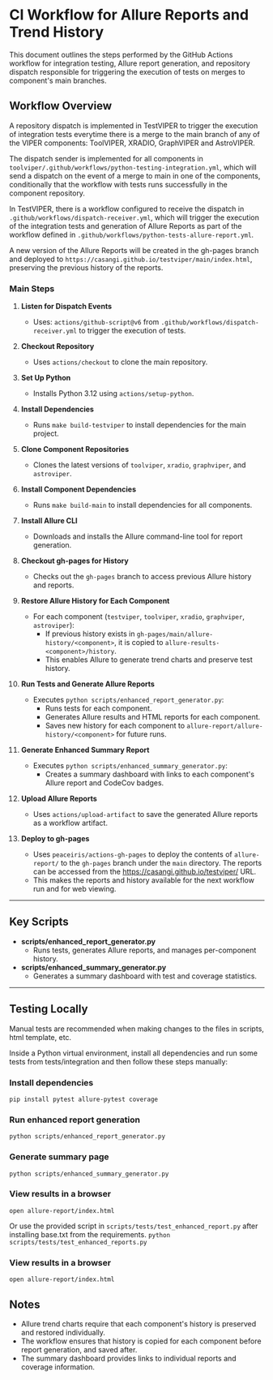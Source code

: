 # CI Workflow for Allure Reports and Trend History

This document outlines the steps performed by the GitHub Actions workflow for integration testing, Allure report generation, and repository dispatch responsible for triggering the execution of tests on merges to component's main branches.

## Workflow Overview

A repository dispatch is implemented in TestVIPER to trigger the execution of integration tests everytime there is
a merge to the main branch of any of the VIPER components: ToolVIPER, XRADIO, GraphVIPER and AstroVIPER. 

The dispatch sender is implemented for all components in `toolviper/.github/workflows/python-testing-integration.yml`, which will send a dispatch on the event of a merge to main in one of the components, conditionally that the workflow with tests runs successfully in the component repository.

In TestVIPER, there is a workflow configured to receive the dispatch in `.github/workflows/dispatch-receiver.yml`, which
will trigger the execution of the integration tests and generation of Allure Reports as part of the workflow
defined in `.github/workflows/python-tests-allure-report.yml`.

A new version of the Allure Reports will be created in the gh-pages branch and deployed to `https://casangi.github.io/testviper/main/index.html`, preserving the previous history of the reports.

### Main Steps

1. **Listen for Dispatch Events**
   - Uses: `actions/github-script@v6` from `.github/workflows/dispatch-receiver.yml` to trigger the execution of tests.

1. **Checkout Repository**
   - Uses `actions/checkout` to clone the main repository.

2. **Set Up Python**
   - Installs Python 3.12 using `actions/setup-python`.

3. **Install Dependencies**
   - Runs `make build-testviper` to install dependencies for the main project.

4. **Clone Component Repositories**
   - Clones the latest versions of `toolviper`, `xradio`, `graphviper`, and `astroviper`.

5. **Install Component Dependencies**
   - Runs `make build-main` to install dependencies for all components.

6. **Install Allure CLI**
   - Downloads and installs the Allure command-line tool for report generation.

7. **Checkout gh-pages for History**
   - Checks out the `gh-pages` branch to access previous Allure history and reports.

8. **Restore Allure History for Each Component**
   - For each component (`testviper`, `toolviper`, `xradio`, `graphviper`, `astroviper`):
     - If previous history exists in `gh-pages/main/allure-history/<component>`, it is copied to `allure-results-<component>/history`.
     - This enables Allure to generate trend charts and preserve test history.

9. **Run Tests and Generate Allure Reports**
   - Executes `python scripts/enhanced_report_generator.py`:
     - Runs tests for each component.
     - Generates Allure results and HTML reports for each component.
     - Saves new history for each component to `allure-report/allure-history/<component>` for future runs.

10. **Generate Enhanced Summary Report**
    - Executes `python scripts/enhanced_summary_generator.py`:
      - Creates a summary dashboard with links to each component's Allure report and CodeCov badges.

11. **Upload Allure Reports**
    - Uses `actions/upload-artifact` to save the generated Allure reports as a workflow artifact.

12. **Deploy to gh-pages**
    - Uses `peaceiris/actions-gh-pages` to deploy the contents of `allure-report/` to the `gh-pages` branch under the `main` directory. The reports can be accessed from the https://casangi.github.io/testviper/ URL.
    - This makes the reports and history available for the next workflow run and for web viewing.

---

## Key Scripts

- **scripts/enhanced_report_generator.py**
  - Runs tests, generates Allure reports, and manages per-component history.
- **scripts/enhanced_summary_generator.py**
  - Generates a summary dashboard with test and coverage statistics.

---

## Testing Locally
Manual tests are recommended when making changes to the files in scripts, html template, etc.

Inside a Python virtual environment, install all dependencies and run some tests from tests/integration and then follow  these steps manually:

### Install dependencies
`pip install pytest allure-pytest coverage`

### Run enhanced report generation
`python scripts/enhanced_report_generator.py`

### Generate summary page
`python scripts/enhanced_summary_generator.py`

### View results in a browser
`open allure-report/index.html`

Or use the provided script in `scripts/tests/test_enhanced_report.py` after
installing base.txt from the requirements.
`python scripts/tests/test_enhanced_reports.py`

### View results in a browser
`open allure-report/index.html`


## Notes
- Allure trend charts require that each component's history is preserved and restored individually.
- The workflow ensures that history is copied for each component before report generation, and saved after.
- The summary dashboard provides links to individual reports and coverage information. 